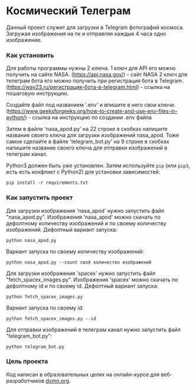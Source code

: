 # Космический Телеграм

Данный проект служит для загрузки в Telegram фотографий космоса. Загружая изображения на пк и отправляя каждые 4 часа одно изображение.

### Как установить

Для работы программы нужны 2 ключа. 1 ключ для API его можно получить на сайте NASA. (https://api.nasa.gov/) - сайт NASA
2 ключ для телеграм бота его можно получить при регистрация бота в Telegram. (https://way23.ru/регистрация-бота-в-telegram.html) - ссылка на пошаговую инструкцию.

Создайте файл под названием '.env' и впишите в него свои ключи. (https://www.geeksforgeeks.org/how-to-create-and-use-env-files-in-python/) - ссылка на инструкцию по создании .env файла

Затем в файле 'nasa_apod.py' на 22 строке в скобках напишите название своего ключа для загрузки изображений nasa_apod.
Тоже самое сделайте в файле 'telegram_bot.py' на 9 строке в скобках напишите название своего ключа для отправки изображений в телеграм канал.

Python3 должен быть уже установлен. 
Затем используйте `pip` (или `pip3`, есть есть конфликт с Python2) для установки зависимостей:
```
pip install -r requirements.txt
```

### Как запустить проект

Для загрузки изображения 'nasa_apod' нужно запустить файл "nasa_apod.py". Изображения 'nasa_apod' можно скачать по дефолтному количеству изображений и по своему количеству изображений. Дефолтный вариант запуска:
```
python nasa_apod.py
```
Вариант запуска по своему количеству изображений:
```
python nasa_apod.py --count своё количество изображений
```
Для загрузки изображения 'spacex' нужно запустить файл "fetch_spacex_images.py". Изображения 'spacex' можно скачать по дефолтному id и по своему id. Дефолтный вариант запуска:
```
python fetch_spacex_images.py
```
Вариант запуска по своему id:
```
python fetch_spacex_images.py --id
```
Для отправки изображений в телеграм канал нужно запустить файл "telegram_bot.py":
```
python telegram_bot.py
```

### Цель проекта

Код написан в образовательных целях на онлайн-курсе для веб-разработчиков [dvmn.org](https://dvmn.org/).